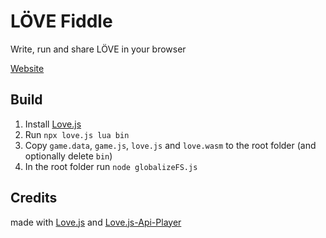 # LÖVE Fiddle

Write, run and share LÖVE in your browser

[Website](https://sheepolution.com/love/)

## Build

1. Install [Love.js](https://github.com/Davidobot/love.js)
2. Run `npx love.js lua bin`
4. Copy `game.data`, `game.js`, `love.js` and `love.wasm` to the root folder (and optionally delete `bin`)
5. In the root folder run `node globalizeFS.js`

## Credits

made with [Love.js](https://github.com/Davidobot/love.js) and [Love.js-Api-Player](https://github.com/MrcSnm/Love.js-Api-Player)
